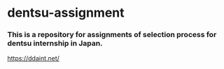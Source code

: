 # dentsu-assignment
### This is a repository for assignments of selection process for dentsu internship in Japan.
https://ddaint.net/
